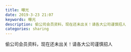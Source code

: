 ```yaml
---
title: 曝光
date: 2019-3-23 21:07
keywords: 曝光
description: 偷公司会员资料，现在还未出关！请各大公司谨慎招人
categories: sharing
---
```

<td class="t_f" id="postmessage_3293864">

偷公司会员资料，现在还未出关！请各大公司谨慎招人<br/>
<img alt="" border="0" class="zoom" data-cf-modified-6a14137f0bd66a49e6615540-="" file="http://www.flw.ph/data/appbyme/upload/image/201903/23/60Rcxc4T9cay.jpg" id="aimg_Gc5Vk" lazyloadthumb="1" onclick="" onmouseover="" src="http://www.flw.ph/data/appbyme/upload/image/201903/23/60Rcxc4T9cay.jpg"/><br/>
<br/>
<img alt="" border="0" class="zoom" data-cf-modified-6a14137f0bd66a49e6615540-="" file="http://www.flw.ph/data/appbyme/upload/image/201903/23/RsXoN7bnAikL.jpg" id="aimg_X3j9j" lazyloadthumb="1" onclick="" onmouseover="" src="http://www.flw.ph/data/appbyme/upload/image/201903/23/RsXoN7bnAikL.jpg"/><br/>
<br/>
<img alt="" border="0" class="zoom" data-cf-modified-6a14137f0bd66a49e6615540-="" file="http://www.flw.ph/data/appbyme/upload/image/201903/23/yRfq4XiyKg1e.jpg" id="aimg_qraq7" lazyloadthumb="1" onclick="" onmouseover="" src="http://www.flw.ph/data/appbyme/upload/image/201903/23/yRfq4XiyKg1e.jpg"/><br/>
<br/>
</td>
